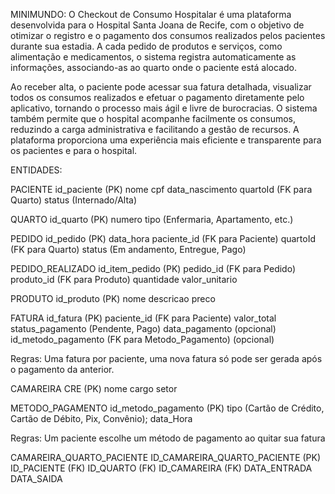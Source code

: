 MINIMUNDO: O Checkout de Consumo Hospitalar é uma plataforma desenvolvida para o Hospital Santa Joana de Recife, com o objetivo de otimizar o registro e o pagamento dos consumos realizados pelos pacientes durante sua estadia. A cada pedido de produtos e serviços, como alimentação e medicamentos, o sistema registra automaticamente as informações, associando-as ao quarto onde o paciente está alocado.

Ao receber alta, o paciente pode acessar sua fatura detalhada, visualizar todos os consumos realizados e efetuar o pagamento diretamente pelo aplicativo, tornando o processo mais ágil e livre de burocracias. O sistema também permite que o hospital acompanhe facilmente os consumos, reduzindo a carga administrativa e facilitando a gestão de recursos. A plataforma proporciona uma experiência mais eficiente e transparente para os pacientes e para o hospital.


ENTIDADES: 

PACIENTE
id_paciente (PK)
nome
cpf
data_nascimento
quartoId (FK para Quarto)
status (Internado/Alta)

QUARTO
id_quarto (PK)
numero
tipo (Enfermaria, Apartamento, etc.)

PEDIDO
id_pedido (PK)
data_hora
paciente_id (FK para Paciente)
quartoId (FK para Quarto)
status (Em andamento, Entregue, Pago)

PEDIDO_REALIZADO
id_item_pedido (PK)
pedido_id (FK para Pedido)
produto_id (FK para Produto)
quantidade
valor_unitario

PRODUTO
id_produto (PK)
nome
descricao
preco
<!-- categoria (Alimentação, Higiene, Serviço, etc.) -->

FATURA
id_fatura (PK)
paciente_id (FK para Paciente)
valor_total
status_pagamento (Pendente, Pago)
data_pagamento (opcional)
id_metodo_pagamento (FK para Metodo_Pagamento) (opcional)

Regras: Uma fatura por paciente, uma nova fatura
só pode ser gerada após o pagamento da anterior.


CAMAREIRA
CRE (PK)
nome
cargo
setor

METODO_PAGAMENTO
id_metodo_pagamento (PK)
tipo (Cartão de Crédito, Cartão de Débito, Pix, Convênio);
data_Hora



Regras: Um paciente escolhe um método de pagamento ao quitar sua fatura

CAMAREIRA_QUARTO_PACIENTE
ID_CAMAREIRA_QUARTO_PACIENTE (PK)
ID_PACIENTE (FK)
ID_QUARTO (FK)
ID_CAMAREIRA (FK)
DATA_ENTRADA
DATA_SAIDA